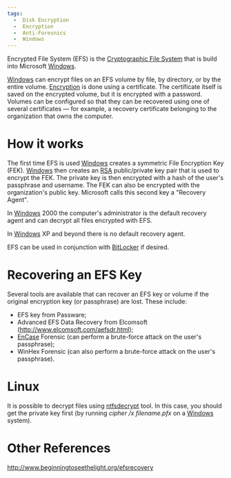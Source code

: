 ```yaml
---
tags:
  -  Disk Encryption
  -  Encryption
  -  Anti-Foresnics
  -  Windows
---
```

Encrypted File System (EFS) is the [Cryptographic File
System](file_systems#cryptographic_file_systems.md) that is
build into Microsoft [Windows](windows.md).

[Windows](windows.md) can encrypt files on an EFS volume by
file, by directory, or by the entire volume.
[Encryption](encryption.md) is done using a certificate. The
certificate itself is saved on the encrypted volume, but it is encrypted
with a password. Volumes can be configured so that they can be recovered
using one of several certificates — for example, a recovery certificate
belonging to the organization that owns the computer.

# How it works

The first time EFS is used [Windows](windows.md) creates a
symmetric File Encryption Key (FEK). [Windows](windows.md) then
creates an [RSA](rsa.md) public/private key pair that is used to
encrypt the FEK. The private key is then encrypted with a hash of the
user's passphrase and username. The FEK can also be encrypted with the
organization's public key. Microsoft calls this second key a "Recovery
Agent".

In [Windows](windows.md) 2000 the computer's administrator is
the default recovery agent and can decrypt all files encrypted with EFS.

In [Windows](windows.md) XP and beyond there is no default
recovery agent.

EFS can be used in conjunction with [BitLocker](bitlocker.md) if
desired.

# Recovering an EFS Key

Several tools are available that can recover an EFS key or volume if the
original encryption key (or passphrase) are lost. These include:

- EFS key from Passware;
- Advanced EFS Data Recovery from Elcomsoft
  (http://www.elcomsoft.com/aefsdr.html);
- [EnCase](encase.md) Forensic (can perform a brute-force attack
  on the user's passphrase);
- WinHex Forensic (can also perform a brute-force attack on the user's
  passphrase).

# Linux

It is possible to decrypt files using
[ntfsdecrypt](http://www.linux-ntfs.org/doku.php?id=ntfsdecrypt) tool.
In this case, you should get the private key first (by running *cipher
/x filename.pfx* on a [Windows](windows.md) system).

# Other References

<http://www.beginningtoseethelight.org/efsrecovery>